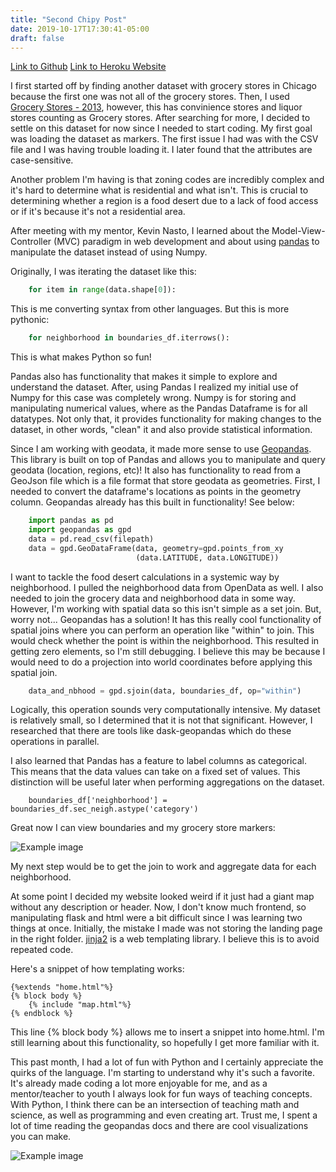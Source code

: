 ```yaml
---
title: "Second Chipy Post"
date: 2019-10-17T17:30:41-05:00
draft: false
---
```


[Link to Github](https://github.com/arushirai1/food-squirrel/tree/run-flask/app)
[Link to Heroku Website](https://food-squirrel-test.herokuapp.com/)

I first started off by finding another dataset with grocery stores in Chicago because the first one was not all of the grocery stores. Then, I used [Grocery Stores - 2013](https://data.cityofchicago.org/Community-Economic-Development/Grocery-Stores-2013/53t8-wyrc), however, this has convinience stores and liquor stores counting as Grocery stores. After searching for more, I decided to settle on this dataset for now since I needed to start coding. My first goal was loading the dataset as markers. The first issue I had was with the CSV file and I was having trouble loading it. I later found that the attributes are case-sensitive. 

Another problem I'm having is that zoning codes are incredibly complex and it's hard to determine what is residential and what isn't. This is crucial to determining whether a region is a food desert due to a lack of food access or if it's because it's not a residential area.

After meeting with my mentor, Kevin Nasto, I learned about the Model-View-Controller (MVC) paradigm in web development and about using [pandas](https://pandas.pydata.org/) to manipulate the dataset instead of using Numpy.

Originally, I was iterating the dataset like this:
```python
    for item in range(data.shape[0]):
```
This is me converting syntax from other languages. But this is more pythonic:

```python
    for neighborhood in boundaries_df.iterrows():
```
This is what makes Python so fun!

Pandas also has functionality that makes it simple to explore and understand the dataset. After, using Pandas I realized my initial use of Numpy for this case was completely wrong. Numpy is for storing and manipulating numerical values, where as the Pandas Dataframe is for all datatypes. Not only that, it provides functionality for making changes to the dataset, in other words, "clean" it and also provide statistical information.

Since I am working with geodata, it made more sense to use [Geopandas](https://geopandas.readthedocs.io/en/latest/). This library is built on top of Pandas and allows you to manipulate and query geodata (location, regions, etc)! It also has functionality to read from a GeoJson file which is a file format that store geodata as geometries. First, I needed to convert the dataframe's locations as points in the geometry column. Geopandas already has this built in functionality! See below:

```python
    import pandas as pd
    import geopandas as gpd
    data = pd.read_csv(filepath)
    data = gpd.GeoDataFrame(data, geometry=gpd.points_from_xy
                            (data.LATITUDE, data.LONGITUDE))
```

I want to tackle the food desert calculations in a systemic way by neighborhood. I pulled the neighborhood data from OpenData as well. I also needed to join the grocery data and neighborhood data in some way. However, I'm working with spatial data so this isn't simple as a set join. But, worry not... Geopandas has a solution! It has this really cool functionality of spatial joins where you can perform an operation like "within" to join. This would check whether the point is within the neighborhood. This resulted in getting zero elements, so I'm still debugging. I believe this may be because I would need to do a projection into world coordinates before applying this spatial join.

```python
    data_and_nbhood = gpd.sjoin(data, boundaries_df, op="within")
```

Logically, this operation sounds very computationally intensive. My dataset is relatively small, so I determined that it is not that significant. However, I researched that there are tools like dask-geopandas which do these operations in parallel. 

I also learned that Pandas has a feature to label columns as categorical. This means that the data values can take on a fixed set of values. This distinction will be useful later when performing aggregations on the dataset.

```
    boundaries_df['neighborhood'] = boundaries_df.sec_neigh.astype('category')

```

Great now I can view boundaries and my grocery store markers:

![Example image](/personal-site/neighborhoods.png)

My next step would be to get the join to work and aggregate data for each neighborhood.

At some point I decided my website looked weird if it just had a giant map without any description or header. Now, I don't know much frontend, so manipulating flask and html were a bit difficult since I was learning two things at once. Initially, the mistake I made was not storing the landing page in the right folder. [jinja2](https://jinja.palletsprojects.com/en/2.10.x/) is a web templating library. I believe this is to avoid repeated code. 

Here's a snippet of how templating works:

```
{%extends "home.html"%}
{% block body %}
    {% include "map.html"%}
{% endblock %}
```

This line {% block body %} allows me to insert a snippet into home.html. I'm still learning about this functionality, so hopefully I get more familiar with it.

This past month, I had a lot of fun with Python and I certainly appreciate the quirks of the language. I'm starting to understand why it's such a favorite. It's already made coding a lot more enjoyable for me, and as a mentor/teacher to youth I always look for fun ways of teaching concepts. With Python, I think there can be an intersection of teaching math and science, as well as programming and even creating art. Trust me, I spent a lot of time reading the geopandas docs and there are cool visualizations you can make.

![Example image](/personal-site/logo.png)
